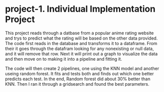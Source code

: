 # project-1. Individual Implementation Project


This project reads through a datbase from a popular anime rating website and trys to predict what the rating will be based on the other data provided. The code first reads in the database and transforms it to a dataframe. From their it goes through the datafram looking for any nonexisting or null data, and it will remove that row. Next it will print out a graph to visualize the data and then move on to making it into a pipeline and fitting it. 

The code will then create 2 pipelines, one using the KNN model and another useing random forest. It fits and tests both and finds out which one better predicts each test. In the end, Random forest did about 30% better than KNN. Then I ran it through a gridsearch and found the best parameters. 